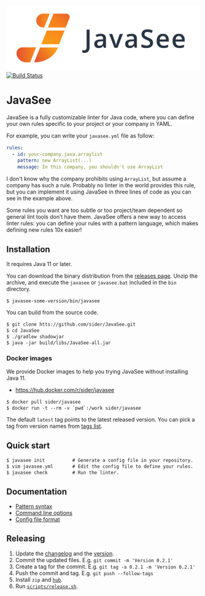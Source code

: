 ![JavaSee logo](logo/JavaSee.png)
[![Build Status](https://travis-ci.com/sider/JavaSee.svg?token=1b3KJqNfDxzAbTA6x5p4&branch=master)](https://travis-ci.com/sider/JavaSee)

# JavaSee

JavaSee is a fully customizable linter for Java code, where you can define your own rules specific to your project or your company in YAML.

For example, you can write your `javasee.yml` file as follow:

```yaml
rules:
  - id: your-company.java.arraylist
    pattern: new ArrayList(...)
    message: In this company, you shouldn't use ArrayList
```

I don't know why the company prohibits using `ArrayList`, but assume a company has such a rule. Probably no linter in the world provides this rule, but you can implement it using JavaSee in three lines of code as you can see in the example above.

Some rules you want are too subtle or too project/team dependent so general lint tools don’t have them. JavaSee offers a new way to access linter rules: you can define your rules with a pattern language, which makes defining new rules 10x easier!

## Installation

It requires Java 11 or later.

You can download the binary distribution from the [releases page](https://github.com/sider/JavaSee/releases).
Unzip the archive, and execute the `javasee` or `javasee.bat` included in the `bin` directory.

```
$ javasee-some-version/bin/javasee
```

You can build from the source code.

```
$ git clone htts://github.com/sider/JavaSee.git
$ cd JavaSee
$ ./gradlew shadowjar
$ java -jar build/libs/JavaSee-all.jar
```

### Docker images

We provide Docker images to help you trying JavaSee without installing Java 11.

- https://hub.docker.com/r/sider/javasee

```
$ docker pull sider/javasee
$ docker run -t --rm -v `pwd`:/work sider/javasee
```

The default `latest` tag points to the latest released version.
You can pick a tag from version names from [tags list](https://hub.docker.com/r/sider/javasee/tags).

## Quick start

```
$ javasee init          # Generate a config file in your repository.
$ vim javasee.yml       # Edit the config file to define your rules.
$ javasee check         # Run the linter.
```

## Documentation

- [Pattern syntax](doc/pattern-syntax.md)
- [Command line options](doc/command-line-options.md)
- [Config file format](doc/rule.md)

## Releasing

1. Update the [changelog](CHANGELOG.md) and the [version](src/main/java/com/github/sider/javasee/Version.java).
2. Commit the updated files. E.g. `git commit -m 'Version 0.2.1'`
3. Create a tag for the commit. E.g. `git tag -a 0.2.1 -m 'Version 0.2.1'`
4. Push the commit and tag. E.g. `git push --follow-tags`
5. Install `zip` and [`hub`](https://github.com/github/hub).
6. Run [`scripts/release.sh`](scripts/release.sh).
